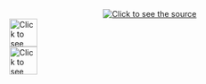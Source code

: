<div align="center">
 <a class="link" href="https://github.com/Felis-Wampii/.github/blob/main/profile/header.svg">
  <img class="image" src="header.svg" alt="Click to see the source">
 </a>
</div>

<div align="left">
 <a class="link" href="https://thewampuscats.org">
  <img class="image" height="50px" src="website_link.svg" alt="Click to see the source">
 </a>
 <br/>
 <a class="link" href="https://discord.gg/QwgKNGEw7F">
  <img class="image" height="50px" src="discord.svg" alt="Click to see the source">
 </a>
</div>
